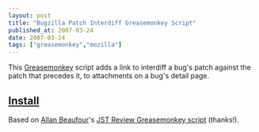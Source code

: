 ```yaml
---
layout: post
title: "Bugzilla Patch Interdiff Greasemonkey Script"
published_at: 2007-03-24
date: 2007-03-24
tags: ["greasemonkey","mozilla"]
---
```


This [Greasemonkey](http://www.greasespot.net/) script adds a link to interdiff a bug's patch against the patch that precedes it, to attachments on a bug's detail page.

## [Install](/mozilla/bz-interdiff.user.js)

Based on [Allan Beaufour](http://beaufour.dk/)'s [JST Review Greasemonkey script](http://beaufour.dk/jst-review/) (thanks!).